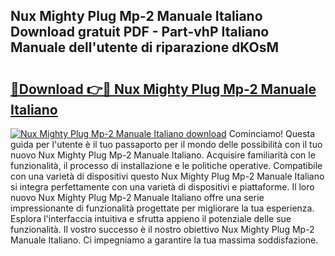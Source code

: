 ## Nux Mighty Plug Mp-2 Manuale Italiano Download gratuit PDF - Part-vhP Italiano Manuale dell'utente di riparazione dKOsM

# <h2><a href="http://dfdklyh.blite.top/?on=Nux+Mighty+Plug+Mp-2+Manuale+Italiano">🔗Download 👉🔴 Nux Mighty Plug Mp-2 Manuale Italiano</a></h2>

[![Nux Mighty Plug Mp-2 Manuale Italiano download](https://i.imgur.com/lujVjoI.png)](http://dfdklyh.blite.top/?on=Nux+Mighty+Plug+Mp-2+Manuale+Italiano)
Cominciamo! Questa guida per l'utente è il tuo passaporto per il mondo delle possibilità con il tuo nuovo Nux Mighty Plug Mp-2 Manuale Italiano. Acquisire familiarità con le funzionalità, il processo di installazione e le politiche operative. Compatibile con una varietà di dispositivi questo Nux Mighty Plug Mp-2 Manuale Italiano si integra perfettamente con una varietà di dispositivi e piattaforme. Il loro nuovo Nux Mighty Plug Mp-2 Manuale Italiano offre una serie impressionante di funzionalità progettate per migliorare la tua esperienza. Esplora l'interfaccia intuitiva e sfrutta appieno il potenziale delle sue funzionalità. Il vostro successo è il nostro obiettivo Nux Mighty Plug Mp-2 Manuale Italiano. Ci impegniamo a garantire la tua massima soddisfazione.
